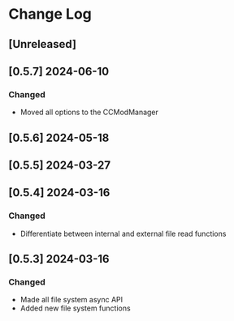 <!-- markdownlint-disable MD013 MD024 -->

# Change Log

## [Unreleased]
## [0.5.7] 2024-06-10

### Changed

- Moved all options to the CCModManager

## [0.5.6] 2024-05-18
## [0.5.5] 2024-03-27
## [0.5.4] 2024-03-16

### Changed

- Differentiate between internal and external file read functions

## [0.5.3] 2024-03-16

### Changed

- Made all file system async API
- Added new file system functions
